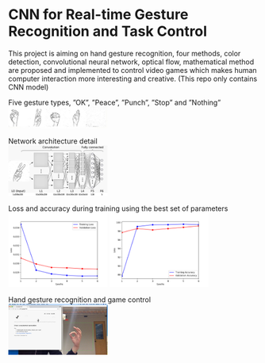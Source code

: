 # CNN for Real-time Gesture Recognition and Task Control

This project is aiming on hand gesture recognition, four methods, color detection, convolutional neural network, optical flow, mathematical method are proposed and implemented to control video games which makes human computer interaction more interesting and creative. (This repo only contains CNN model)

Five gesture types, ”OK”, ”Peace”, ”Punch”, ”Stop” and ”Nothing”  
<img src="https://github.com/Firmamenter/CNN-for-Real-time-Gesture-Recognition-and-Task-Control/blob/master/Picture1.png" width="200">


Network architecture detail  
<img src="https://github.com/Firmamenter/CNN-for-Real-time-Gesture-Recognition-and-Task-Control/blob/master/Picture2.jpeg" width="200">


Loss and accuracy during training using the best set of parameters  
<img src="https://github.com/Firmamenter/CNN-for-Real-time-Gesture-Recognition-and-Task-Control/blob/master/Picture3.png" width="200">
<img src="https://github.com/Firmamenter/CNN-for-Real-time-Gesture-Recognition-and-Task-Control/blob/master/Picture4.png" width="200">


Hand gesture recognition and game control  
<img src="https://github.com/Firmamenter/CNN-for-Real-time-Gesture-Recognition-and-Task-Control/blob/master/Picture5.png" width="200">
